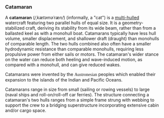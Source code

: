 ### Catamaran
A **catamaran** (_/ˌkætəməˈræn/_) (informally, a "cat") is a [multi-hulled](https://en.wikipedia.org/wiki/Catamaran) watercraft featuring two parallel hulls of equal size. It is a geometry-stabilized craft, deriving its stability from its wide beam, rather than from a ballasted keel as with a monohull boat. Catamarans typically have less hull volume, smaller displacement, and shallower draft (draught) than monohulls of comparable length. The two hulls combined also often have a smaller hydrodynamic resistance than comparable monohulls, requiring less propulsive power from either sails or motors. The catamaran's wider stance on the water can reduce both heeling and wave-induced motion, as compared with a monohull, and can give reduced wakes.

Catamarans were invented by the <span style="font-family: 'Arial Black';">Austronesian</span> peoples which enabled their expansion to the islands of the Indian and Pacific Oceans.

Catamarans range in size from small (sailing or rowing vessels) to large (naval ships and roll-on/roll-off car ferries). The structure connecting a catamaran's two hulls ranges from a simple frame strung with webbing to support the crew to a bridging superstructure incorporating extensive cabin and/or cargo space.
<def><meta name="pageView" value="true"/><meta name="hideRulers" value="false"/></def>